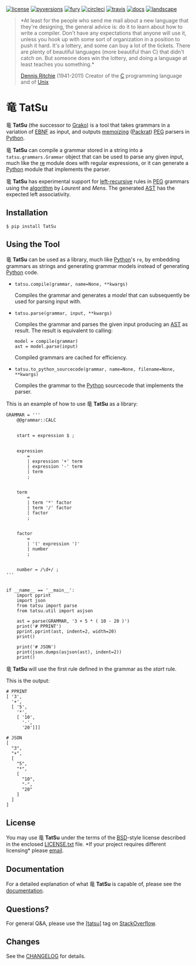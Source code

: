 [![license](https://img.shields.io/badge/license-BSD-blue.svg)](https://raw.githubusercontent.com/neogeny/tatsu/master/LICENSE.txt) [![pyversions](https://img.shields.io/pypi/pyversions/tatsu.svg)](https://pypi.python.org/pypi/tatsu) [![fury](https://badge.fury.io/py/tatsu.svg)](https://badge.fury.io/py/tatsu) [![circleci](https://circleci.com/gh/neogeny/TatSu.svg?style=shield)](https://circleci.com/gh/neogeny/TatSu) [![travis](https://secure.travis-ci.org/neogeny/TatSu.svg)](http://travis-ci.org/neogeny/TatSu) [![docs](https://readthedocs.org/projects/tatsu/badge/?version=stable)](http://tatsu.readthedocs.io/en/stable/) [![landscape](https://landscape.io/github/apalala/TatSu/master/landscape.png)](https://landscape.io/github/apalala/TatSu/master)

> \*At least for the people who send me mail about a new language that they\'re designing, the general advice is: do it to learn about how to write a compiler. Don\'t have any expectations that anyone will use it, unless you hook up with some sort of organization in a position to push it hard. It\'s a lottery, and some can buy a lot of the tickets. There are plenty of beautiful languages (more beautiful than C) that didn\'t catch on. But someone does win the lottery, and doing a language at least teaches you something.\*
>
> [Dennis Ritchie](http://en.wikipedia.org/wiki/Dennis_Ritchie) (1941-2011) Creator of the [C](http://en.wikipedia.org/wiki/C_language) programming language and of [Unix](http://en.wikipedia.org/wiki/Unix)

竜 **TatSu**
============

竜 **TatSu** (the successor to [Grako](https://bitbucket.org/neogeny/grako/)) is a tool that takes grammars in a variation of [EBNF](http://en.wikipedia.org/wiki/Ebnf) as input, and outputs [memoizing](http://en.wikipedia.org/wiki/Memoization) ([Packrat](http://bford.info/packrat/)) [PEG](http://en.wikipedia.org/wiki/Parsing_expression_grammar) parsers in [Python](http://python.org).

竜 **TatSu** can compile a grammar stored in a string into a `tatsu.grammars.Grammar` object that can be used to parse any given input, much like the [re](https://docs.python.org/3.7/library/re.html) module does with regular expressions, or it can generate a [Python](http://python.org) module that implements the parser.

竜 **TatSu** has experimental support for [left-recursive](https://en.wikipedia.org/wiki/Left_recursion) rules in [PEG](http://en.wikipedia.org/wiki/Parsing_expression_grammar) grammars using the [algorithm](http://norswap.com/pubs/sle2016.pdf) by *Laurent* and *Mens*. The generated [AST](http://en.wikipedia.org/wiki/Abstract_syntax_tree) has the expected left associativity.

Installation
------------

``` {.sourceCode .bash}
$ pip install TatSu
```

Using the Tool
--------------

竜 **TatSu** can be used as a library, much like [Python](http://python.org)\'s `re`, by embedding grammars as strings and generating grammar models instead of generating [Python](http://python.org) code.

-   `tatsu.compile(grammar, name=None, **kwargs)`

    Compiles the grammar and generates a *model* that can subsequently be used for parsing input with.

-   `tatsu.parse(grammar, input, **kwargs)`

    Compiles the grammar and parses the given input producing an [AST](http://en.wikipedia.org/wiki/Abstract_syntax_tree) as result. The result is equivalent to calling:

        model = compile(grammar)
        ast = model.parse(input)

    Compiled grammars are cached for efficiency.

-   `tatsu.to_python_sourcecode(grammar, name=None, filename=None, **kwargs)`

    Compiles the grammar to the [Python](http://python.org) sourcecode that implements the parser.

This is an example of how to use 竜 **TatSu** as a library:

``` {.sourceCode .python}
GRAMMAR = '''
    @@grammar::CALC


    start = expression $ ;


    expression
        =
        | expression '+' term
        | expression '-' term
        | term
        ;


    term
        =
        | term '*' factor
        | term '/' factor
        | factor
        ;


    factor
        =
        | '(' expression ')'
        | number
        ;


    number = /\d+/ ;
'''


if __name__ == '__main__':
    import pprint
    import json
    from tatsu import parse
    from tatsu.util import asjson

    ast = parse(GRAMMAR, '3 + 5 * ( 10 - 20 )')
    print('# PPRINT')
    pprint.pprint(ast, indent=2, width=20)
    print()

    print('# JSON')
    print(json.dumps(asjson(ast), indent=2))
    print()
```

竜 **TatSu** will use the first rule defined in the grammar as the *start* rule.

This is the output:

``` {.sourceCode .console}
# PPRINT
[ '3',
  '+',
  [ '5',
    '*',
    [ '10',
      '-',
      '20']]]

# JSON
[
  "3",
  "+",
  [
    "5",
    "*",
    [
      "10",
      "-",
      "20"
    ]
  ]
]
```

License
-------

You may use 竜 **TatSu** under the terms of the [BSD](http://en.wikipedia.org/wiki/BSD_licenses#2-clause_license_.28.22Simplified_BSD_License.22_or_.22FreeBSD_License.22.29)-style license described in the enclosed [LICENSE.txt](LICENSE.txt) file. \*If your project requires different licensing\* please [email](mailto:apalala@gmail.com).

Documentation
-------------

For a detailed explanation of what 竜 **TatSu** is capable of, please see the [documentation](http://tatsu.readthedocs.io/).

Questions?
----------

For general Q&A, please use the [\[tatsu\]](https://stackoverflow.com/tags/tatsu/info) tag on [StackOverflow](http://stackoverflow.com/tags/tatsu/info).

Changes
-------

See the [CHANGELOG](https://github.com/neogeny/TatSu/releases) for details.
